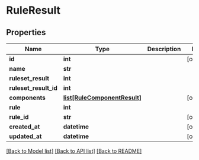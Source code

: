 # RuleResult

## Properties
Name | Type | Description | Notes
------------ | ------------- | ------------- | -------------
**id** | **int** |  | [optional] 
**name** | **str** |  | 
**ruleset_result** | **int** |  | 
**ruleset_result_id** | **int** |  | 
**components** | [**list[RuleComponentResult]**](RuleComponentResult.md) |  | [optional] 
**rule** | **int** |  | 
**rule_id** | **str** |  | [optional] 
**created_at** | **datetime** |  | [optional] 
**updated_at** | **datetime** |  | [optional] 

[[Back to Model list]](../README.md#documentation-for-models) [[Back to API list]](../README.md#documentation-for-api-endpoints) [[Back to README]](../README.md)


